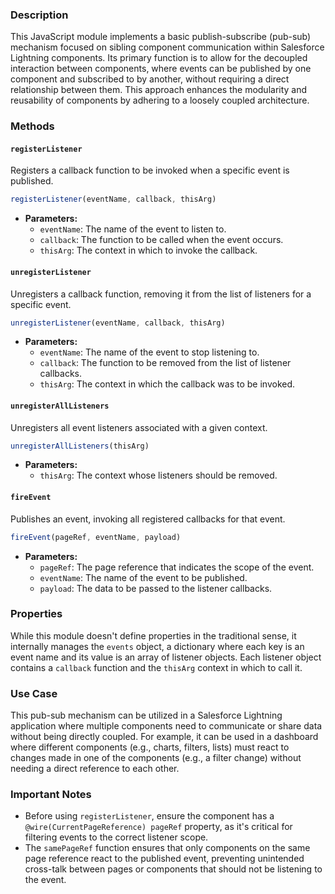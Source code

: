 ### Description

This JavaScript module implements a basic publish-subscribe (pub-sub) mechanism focused on sibling component communication within Salesforce Lightning components. Its primary function is to allow for the decoupled interaction between components, where events can be published by one component and subscribed to by another, without requiring a direct relationship between them. This approach enhances the modularity and reusability of components by adhering to a loosely coupled architecture.

### Methods

#### `registerListener`
Registers a callback function to be invoked when a specific event is published.
```javascript
registerListener(eventName, callback, thisArg)
```
- **Parameters:**
  - `eventName`: The name of the event to listen to.
  - `callback`: The function to be called when the event occurs.
  - `thisArg`: The context in which to invoke the callback.

#### `unregisterListener`
Unregisters a callback function, removing it from the list of listeners for a specific event.
```javascript
unregisterListener(eventName, callback, thisArg)
```
- **Parameters:**
  - `eventName`: The name of the event to stop listening to.
  - `callback`: The function to be removed from the list of listener callbacks.
  - `thisArg`: The context in which the callback was to be invoked.

#### `unregisterAllListeners`
Unregisters all event listeners associated with a given context.
```javascript
unregisterAllListeners(thisArg)
```
- **Parameters:**
  - `thisArg`: The context whose listeners should be removed.

#### `fireEvent`
Publishes an event, invoking all registered callbacks for that event.
```javascript
fireEvent(pageRef, eventName, payload)
```
- **Parameters:**
  - `pageRef`: The page reference that indicates the scope of the event.
  - `eventName`: The name of the event to be published.
  - `payload`: The data to be passed to the listener callbacks.

### Properties

While this module doesn't define properties in the traditional sense, it internally manages the `events` object, a dictionary where each key is an event name and its value is an array of listener objects. Each listener object contains a `callback` function and the `thisArg` context in which to call it.

### Use Case

This pub-sub mechanism can be utilized in a Salesforce Lightning application where multiple components need to communicate or share data without being directly coupled. For example, it can be used in a dashboard where different components (e.g., charts, filters, lists) must react to changes made in one of the components (e.g., a filter change) without needing a direct reference to each other.

### Important Notes

- Before using `registerListener`, ensure the component has a `@wire(CurrentPageReference) pageRef` property, as it's critical for filtering events to the correct listener scope.
- The `samePageRef` function ensures that only components on the same page reference react to the published event, preventing unintended cross-talk between pages or components that should not be listening to the event.